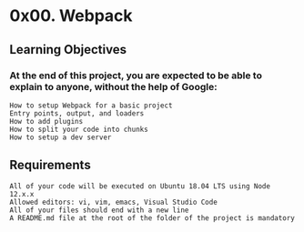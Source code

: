 # 0x00. Webpack
## Learning Objectives
### At the end of this project, you are expected to be able to explain to anyone, without the help of Google:
    How to setup Webpack for a basic project
    Entry points, output, and loaders
    How to add plugins
    How to split your code into chunks
    How to setup a dev server
## Requirements
    All of your code will be executed on Ubuntu 18.04 LTS using Node 12.x.x
    Allowed editors: vi, vim, emacs, Visual Studio Code
    All of your files should end with a new line
    A README.md file at the root of the folder of the project is mandatory

